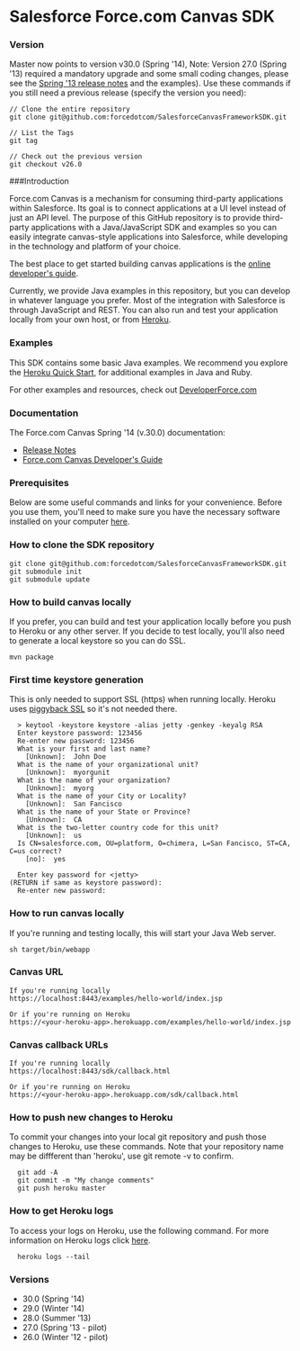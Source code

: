 Salesforce Force.com Canvas SDK
============================

### Version

Master now points to version v30.0 (Spring '14), Note: Version 27.0 (Spring '13) required a mandatory upgrade and some small coding changes, please see the [Spring '13 release notes](https://na1.salesforce.com/help/doc/en/salesforce_spring13_release_notes.pdf) and the examples). Use these commands if you still need a previous release (specify the version you need): 
	
	// Clone the entire repository
	git clone git@github.com:forcedotcom/SalesforceCanvasFrameworkSDK.git
	
	// List the Tags
	git tag
	
	// Check out the previous version
	git checkout v26.0

###Introduction

Force.com Canvas is a mechanism for consuming third-party applications within Salesforce. Its goal is to connect applications at a UI level instead of just an API level. The purpose of this GitHub repository is to provide third-party applications with a Java/JavaScript SDK and examples so you can easily integrate canvas-style applications into Salesforce, while developing in the technology and platform of your choice. 

The best place to get started building canvas applications is the [online developer's guide](http://www.salesforce.com/us/developer/docs/platform_connect/index.htm).

Currently, we provide Java examples in this repository, but you can develop in whatever language you prefer. Most of the integration with Salesforce is through JavaScript and REST. You can also run and test your application locally from your own host, or from [Heroku](http://www.heroku.com/).


### Examples

This SDK contains some basic Java examples. We recommend you explore the [Heroku Quick Start](http://www.salesforce.com/us/developer/docs/platform_connect/index_Left.htm#CSHID=quick_start_simple_create_app.htm|StartTopic=Content%2Fquick_start_simple_create_app.htm|SkinName=webhelp), for additional examples in Java and Ruby.

For other examples and resources, check out [DeveloperForce.com](http://wiki.developerforce.com/page/Force.com_Canvas)

### Documentation
The Force.com Canvas Spring '14 (v.30.0) documentation:
  - [Release Notes](http://releasenotes.docs.salesforce.com/en-us/spring14/release-notes/rn_forcecom_canvas_pub_feed_ga.htm)
  - [Force.com Canvas Developer's Guide](http://www.salesforce.com/us/developer/docs/platform_connectpre/canvas_framework.pdf)

### Prerequisites

Below are some useful commands and links for your convenience. Before you use them, you'll need to make sure you have the necessary software installed on your computer [here](http://www.salesforce.com/us/developer/docs/platform_connect/index_Left.htm#CSHID=quick_start_prereqs.htm|StartTopic=Content%2Fquick_start_prereqs.htm|SkinName=webhelp).

### How to clone the SDK repository

	git clone git@github.com:forcedotcom/SalesforceCanvasFrameworkSDK.git
	git submodule init
	git submodule update

### How to build canvas locally

If you prefer, you can build and test your application locally before you push to Heroku or any other server. If you decide to test locally, you'll also need to generate a local keystore so you can do SSL.

    mvn package
    
### First time keystore generation 
This is only needed to support SSL (https) when running locally. Heroku uses [piggyback SSL](https://devcenter.heroku.com/articles/ssl) so it's not needed there.

      > keytool -keystore keystore -alias jetty -genkey -keyalg RSA
      Enter keystore password: 123456
      Re-enter new password: 123456
      What is your first and last name?
        [Unknown]:  John Doe
      What is the name of your organizational unit?
        [Unknown]:  myorgunit
      What is the name of your organization?
        [Unknown]:  myorg
      What is the name of your City or Locality?
        [Unknown]:  San Fancisco
      What is the name of your State or Province?
        [Unknown]:  CA
      What is the two-letter country code for this unit?
        [Unknown]:  us
      Is CN=salesforce.com, OU=platform, O=chimera, L=San Fancisco, ST=CA, C=us correct?
        [no]:  yes

      Enter key password for <jetty>
	(RETURN if same as keystore password):  
      Re-enter new password: 


### How to run canvas locally

If you're running and testing locally, this will start your Java Web server.

    sh target/bin/webapp

### Canvas URL


    If you're running locally 
    https://localhost:8443/examples/hello-world/index.jsp
    
    Or if you're running on Heroku
    https://<your-heroku-app>.herokuapp.com/examples/hello-world/index.jsp

### Canvas callback URLs

    If you're running locally
    https://localhost:8443/sdk/callback.html
    
    Or if you're running on Heroku
    https://<your-heroku-app>.herokuapp.com/sdk/callback.html

### How to push new changes to Heroku

To commit your changes into your local git repository and push those changes to Heroku, use these commands. Note that your repository name may be diffferent than 'heroku', use git remote -v to confirm.

      git add -A
      git commit -m "My change comments"
      git push heroku master

### How to get Heroku logs

To access your logs on Heroku, use the following command. For more information on Heroku logs click [here](https://devcenter.heroku.com/articles/logging).

      heroku logs --tail

### Versions
- 30.0 (Spring '14)
- 29.0 (Winter '14)
- 28.0 (Summer '13)
- 27.0 (Spring '13 - pilot)
- 26.0 (Winter '12 - pilot)
         

